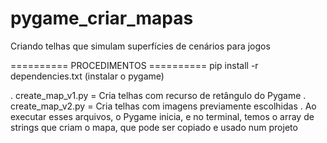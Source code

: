 # pygame_criar_mapas
Criando telhas que simulam superfícies de cenários para jogos

========== PROCEDIMENTOS ==========
pip install -r dependencies.txt (instalar o pygame)

. create_map_v1.py = Cria telhas com recurso de retângulo do Pygame
. create_map_v2.py = Cria telhas com imagens previamente escolhidas
. Ao executar esses arquivos, o Pygame inicia, e no terminal, temos o array de strings
  que criam o mapa, que pode ser copiado e usado num projeto
